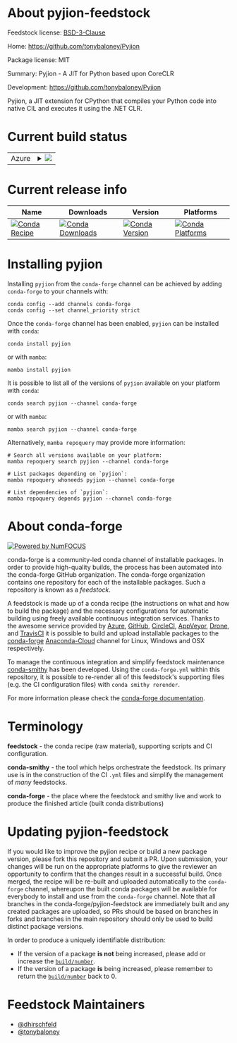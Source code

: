 About pyjion-feedstock
======================

Feedstock license: [BSD-3-Clause](https://github.com/conda-forge/pyjion-feedstock/blob/main/LICENSE.txt)

Home: https://github.com/tonybaloney/Pyjion

Package license: MIT

Summary: Pyjion - A JIT for Python based upon CoreCLR

Development: https://github.com/tonybaloney/Pyjion

Pyjion, a JIT extension for CPython that compiles your Python code
into native CIL and executes it using the .NET CLR.


Current build status
====================


<table>
    
  <tr>
    <td>Azure</td>
    <td>
      <details>
        <summary>
          <a href="https://dev.azure.com/conda-forge/feedstock-builds/_build/latest?definitionId=15399&branchName=main">
            <img src="https://dev.azure.com/conda-forge/feedstock-builds/_apis/build/status/pyjion-feedstock?branchName=main">
          </a>
        </summary>
        <table>
          <thead><tr><th>Variant</th><th>Status</th></tr></thead>
          <tbody><tr>
              <td>linux_64_numpy1.22python3.10.____cpython</td>
              <td>
                <a href="https://dev.azure.com/conda-forge/feedstock-builds/_build/latest?definitionId=15399&branchName=main">
                  <img src="https://dev.azure.com/conda-forge/feedstock-builds/_apis/build/status/pyjion-feedstock?branchName=main&jobName=linux&configuration=linux%20linux_64_numpy1.22python3.10.____cpython" alt="variant">
                </a>
              </td>
            </tr><tr>
              <td>linux_64_numpy1.23python3.11.____cpython</td>
              <td>
                <a href="https://dev.azure.com/conda-forge/feedstock-builds/_build/latest?definitionId=15399&branchName=main">
                  <img src="https://dev.azure.com/conda-forge/feedstock-builds/_apis/build/status/pyjion-feedstock?branchName=main&jobName=linux&configuration=linux%20linux_64_numpy1.23python3.11.____cpython" alt="variant">
                </a>
              </td>
            </tr><tr>
              <td>linux_64_numpy1.26python3.12.____cpython</td>
              <td>
                <a href="https://dev.azure.com/conda-forge/feedstock-builds/_build/latest?definitionId=15399&branchName=main">
                  <img src="https://dev.azure.com/conda-forge/feedstock-builds/_apis/build/status/pyjion-feedstock?branchName=main&jobName=linux&configuration=linux%20linux_64_numpy1.26python3.12.____cpython" alt="variant">
                </a>
              </td>
            </tr>
          </tbody>
        </table>
      </details>
    </td>
  </tr>
</table>

Current release info
====================

| Name | Downloads | Version | Platforms |
| --- | --- | --- | --- |
| [![Conda Recipe](https://img.shields.io/badge/recipe-pyjion-green.svg)](https://anaconda.org/conda-forge/pyjion) | [![Conda Downloads](https://img.shields.io/conda/dn/conda-forge/pyjion.svg)](https://anaconda.org/conda-forge/pyjion) | [![Conda Version](https://img.shields.io/conda/vn/conda-forge/pyjion.svg)](https://anaconda.org/conda-forge/pyjion) | [![Conda Platforms](https://img.shields.io/conda/pn/conda-forge/pyjion.svg)](https://anaconda.org/conda-forge/pyjion) |

Installing pyjion
=================

Installing `pyjion` from the `conda-forge` channel can be achieved by adding `conda-forge` to your channels with:

```
conda config --add channels conda-forge
conda config --set channel_priority strict
```

Once the `conda-forge` channel has been enabled, `pyjion` can be installed with `conda`:

```
conda install pyjion
```

or with `mamba`:

```
mamba install pyjion
```

It is possible to list all of the versions of `pyjion` available on your platform with `conda`:

```
conda search pyjion --channel conda-forge
```

or with `mamba`:

```
mamba search pyjion --channel conda-forge
```

Alternatively, `mamba repoquery` may provide more information:

```
# Search all versions available on your platform:
mamba repoquery search pyjion --channel conda-forge

# List packages depending on `pyjion`:
mamba repoquery whoneeds pyjion --channel conda-forge

# List dependencies of `pyjion`:
mamba repoquery depends pyjion --channel conda-forge
```


About conda-forge
=================

[![Powered by
NumFOCUS](https://img.shields.io/badge/powered%20by-NumFOCUS-orange.svg?style=flat&colorA=E1523D&colorB=007D8A)](https://numfocus.org)

conda-forge is a community-led conda channel of installable packages.
In order to provide high-quality builds, the process has been automated into the
conda-forge GitHub organization. The conda-forge organization contains one repository
for each of the installable packages. Such a repository is known as a *feedstock*.

A feedstock is made up of a conda recipe (the instructions on what and how to build
the package) and the necessary configurations for automatic building using freely
available continuous integration services. Thanks to the awesome service provided by
[Azure](https://azure.microsoft.com/en-us/services/devops/), [GitHub](https://github.com/),
[CircleCI](https://circleci.com/), [AppVeyor](https://www.appveyor.com/),
[Drone](https://cloud.drone.io/welcome), and [TravisCI](https://travis-ci.com/)
it is possible to build and upload installable packages to the
[conda-forge](https://anaconda.org/conda-forge) [Anaconda-Cloud](https://anaconda.org/)
channel for Linux, Windows and OSX respectively.

To manage the continuous integration and simplify feedstock maintenance
[conda-smithy](https://github.com/conda-forge/conda-smithy) has been developed.
Using the ``conda-forge.yml`` within this repository, it is possible to re-render all of
this feedstock's supporting files (e.g. the CI configuration files) with ``conda smithy rerender``.

For more information please check the [conda-forge documentation](https://conda-forge.org/docs/).

Terminology
===========

**feedstock** - the conda recipe (raw material), supporting scripts and CI configuration.

**conda-smithy** - the tool which helps orchestrate the feedstock.
                   Its primary use is in the construction of the CI ``.yml`` files
                   and simplify the management of *many* feedstocks.

**conda-forge** - the place where the feedstock and smithy live and work to
                  produce the finished article (built conda distributions)


Updating pyjion-feedstock
=========================

If you would like to improve the pyjion recipe or build a new
package version, please fork this repository and submit a PR. Upon submission,
your changes will be run on the appropriate platforms to give the reviewer an
opportunity to confirm that the changes result in a successful build. Once
merged, the recipe will be re-built and uploaded automatically to the
`conda-forge` channel, whereupon the built conda packages will be available for
everybody to install and use from the `conda-forge` channel.
Note that all branches in the conda-forge/pyjion-feedstock are
immediately built and any created packages are uploaded, so PRs should be based
on branches in forks and branches in the main repository should only be used to
build distinct package versions.

In order to produce a uniquely identifiable distribution:
 * If the version of a package **is not** being increased, please add or increase
   the [``build/number``](https://docs.conda.io/projects/conda-build/en/latest/resources/define-metadata.html#build-number-and-string).
 * If the version of a package **is** being increased, please remember to return
   the [``build/number``](https://docs.conda.io/projects/conda-build/en/latest/resources/define-metadata.html#build-number-and-string)
   back to 0.

Feedstock Maintainers
=====================

* [@dhirschfeld](https://github.com/dhirschfeld/)
* [@tonybaloney](https://github.com/tonybaloney/)

